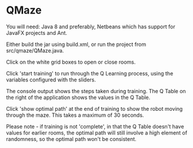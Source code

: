 # QMaze

You will need: Java 8 and preferably, Netbeans which has support for JavaFX projects and Ant.

Either build the jar using build.xml, or run the project from src/qmaze/QMaze.java.

Click on the white grid boxes to open or close rooms.

Click 'start training' to run through the Q Learning process, using the variables configured with the sliders.

The console output shows the steps taken during training. The Q Table on the right of the application shows the values in the Q Table.

Click 'show optimal path' at the end of training to show the robot moving through the maze. This takes a maximum of 30 seconds. 

Please note - if training is not 'complete', in that the Q Table doesn't have values for earlier rooms, the optimal path will still involve a high element of randomness, so the optimal path won't be consistent. 

